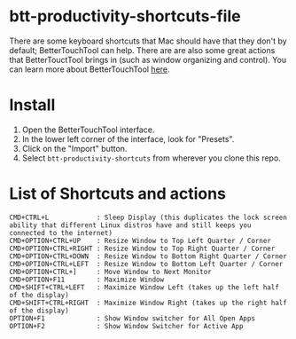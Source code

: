 btt-productivity-shortcuts-file
===============================

There are some keyboard shortcuts that Mac should have that they don't by default; BetterTouchTool can help. There are are also some great actions that BetterTouctTool brings in (such as window organizing and control). You can learn more about BetterTouchTool [here](http://blog.boastr.net/).

Install
=======

1. Open the BetterTouchTool interface.
2. In the lower left corner of the interface, look for "Presets".
3. Click on the "Import" button.
4. Select ```btt-productivity-shortcuts``` from wherever you clone this repo.


List of Shortcuts and actions
=============================
```
CMD+CTRL+L            : Sleep Display (this duplicates the lock screen ability that different Linux distros have and still keeps you connected to the internet)
CMD+OPTION+CTRL+UP    : Resize Window to Top Left Quarter / Corner
CMD+OPTION+CTRL+RIGHT : Resize Window to Top Right Quarter / Corner
CMD+OPTION+CTRL+DOWN  : Resize Window to Bottom Right Quarter / Corner
CMD+OPTION+CTRL+LEFT  : Resize Window to Bottom Left Quarter / Corner
CMD+OPTION+CTRL+]     : Move Window to Next Monitor
CMD+OPTION+F11        : Maximize Window
CMD+SHIFT+CTRL+LEFT   : Maximize Window Left (takes up the left half of the display)
CMD+SHIFT+CTRL+RIGHT  : Maximize Window Right (takes up the right half of the display)
OPTION+F1             : Show Window switcher for All Open Apps
OPTION+F2             : Show Window Switcher for Active App
```
